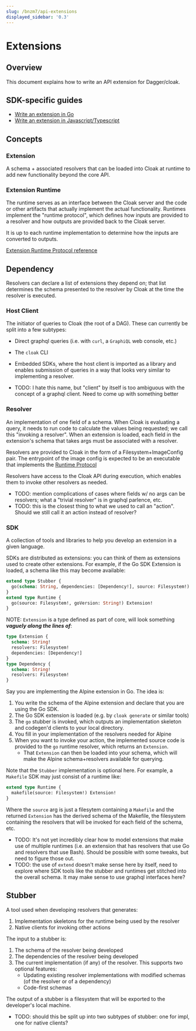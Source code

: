 ```yaml
---
slug: /bnzm7/api-extensions
displayed_sidebar: '0.3'
---
```


# Extensions

## Overview

This document explains how to write an API extension for Dagger/cloak.

## SDK-specific guides

- [Write an extension in Go](../tutorials/y0yh0-write-extensions-go.md)
- [Write an extension in Javascript/Typescript](../tutorials/oy1q7-write-extensions-nodejs.md)

## Concepts

### Extension

A schema + associated resolvers that can be loaded into Cloak at runtime to add new functionality beyond the core API.

### Extension Runtime

The runtime serves as an interface between the Cloak server and the code or other artifacts that actually implement the actual functionality.
Runtimes implement the "runtime protocol", which defines how inputs
are provided to a resolver and how outputs are provided back to the Cloak server.

It is up to each runtime implementation to determine how the inputs are converted to outputs.

[Extension Runtime Protocol reference](f5cij-extension-runtime-protocol.md)

## Dependency

Resolvers can declare a list of extensions they depend on; that list determines the schema presented to the resolver by Cloak at the time the resolver
is executed.

### Host Client

The initiator of queries to Cloak (the root of a DAG). These can currently be split into a few subtypes:

- Direct graphql queries (i.e. with `curl`, a `GraphiQL` web console, etc.)
- The `cloak` CLI
- Embedded SDKs, where the host client is imported as a library and enables submission of queries in a way
  that looks very similar to implementing a resolver.

- TODO: I hate this name, but "client" by itself is too ambiguous with the concept of a graphql client. Need to come up with something better

### Resolver

An implementation of one field of a schema. When Cloak is evaluating a query, it needs to run code to calculate the values
being requested; we call this "invoking a resolver". When an extension is loaded, each field in the extension's schema
that takes args must be associated with a resolver.

Resolvers are provided to Cloak in the form of a Filesystem+ImageConfig pair. The entrypoint of the image config is expected
to be an executable that implements the [Runtime Protocol](f5cij-extension-runtime-protocol.md)

Resolvers have access to the Cloak API during execution, which enables them to invoke other resolvers as needed.

- TODO: mention complications of cases where fields w/ no args can be resolvers; what a "trivial resolver" is in graphql parlence, etc.
- TODO: this is the closest thing to what we used to call an "action". Should we still call it an action instead of resolver?

### SDK

A collection of tools and libraries to help you develop an extension in a given language.

SDKs are distributed as extensions: you can think of them as extensions used to create other extensions.
For example, if the Go SDK Extension is loaded, a schema like this may become available:

```graphql
extend type Stubber {
  go(schema: String, dependencies: [Dependency!], source: Filesystem!) Filesystem!
}
extend type Runtime {
  go(source: Filesystem!, goVersion: String!) Extension!
}
```

NOTE: `Extension` is a type defined as part of core, will look something **_vaguely along the lines of_**:

```graphql
type Extension {
  schema: String!
  resolvers: Filesystem!
  dependencies: [Dependency!]
}
type Dependency {
  schema: String!
  resolvers: Filesystem!
}
```

Say you are implementing the Alpine extension in Go. The idea is:

1. You write the schema of the Alpine extension and declare that you are using the Go SDK.
2. The Go SDK extension is loaded (e.g. by `cloak generate` or similar tools)
3. The `go` stubber is invoked, which outputs an implementation skeleton and codegen'd clients to your local directory.
4. You fill in your implementation of the resolvers needed for Alpine
5. When you want to invoke your action, the implemented source code is provided to the `go` runtime resolver, which returns an `Extension`.
   - That `Extension` can then be loaded into your schema, which will make the Alpine schema+resolvers available for querying.

Note that the `Stubber` implementation is optional here. For example, a `Makefile` SDK may just consist of a runtime like:

```graphql
extend type Runtime {
  makefile(source: Filesystem!) Extension!
}
```

Where the `source` arg is just a filesytem containing a `Makefile` and the returned `Extension` has the derived schema of the Makefile, the filesystem containing the resolvers that will be invoked for each field of the schema, etc.

- TODO: It's not yet incredibly clear how to model extensions that make use of multiple runtimes (i.e. an extension that has resolvers that use Go and resolvers that use Bash). Should be possible with some tweaks, but need to figure those out.
- TODO: the use of `extend` doesn't make sense here by itself, need to explore where SDK tools like the stubber and runtimes get stitched into the overall schema. It may make sense to use graphql interfaces here?

## Stubber

A tool used when developing resolvers that generates:

1. Implementation skeletons for the runtime being used by the resolver
1. Native clients for invoking other actions

The input to a stubber is:

1. The schema of the resolver being developed
1. The dependencies of the resolver being developed
1. The current implementation (if any) of the resolver. This supports two optional features:
   - Updating existing resolver implementations with modified schemas (of the resolver or of a dependency)
   - Code-first schemas

The output of a stubber is a filesystem that will be exported to the developer's local machine.

- TODO: should this be split up into two subtypes of stubber: one for impl, one for native clients?
